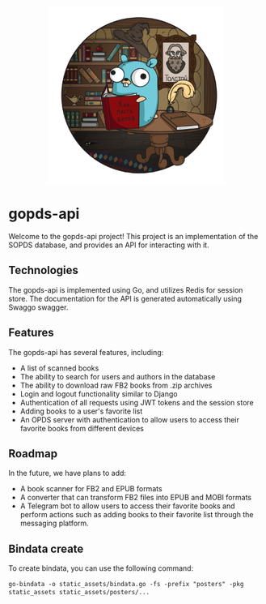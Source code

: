<p align="center">
<img src="https://raw.githubusercontent.com/Aladex/gopds-api/master/logo/logo.png" width="350">
</p>

# gopds-api

Welcome to the gopds-api project! This project is an implementation of the SOPDS database, and provides an API for interacting with it.

## Technologies

The gopds-api is implemented using Go, and utilizes Redis for session store. The documentation for the API is generated automatically using Swaggo swagger.

## Features

The gopds-api has several features, including:
- A list of scanned books
- The ability to search for users and authors in the database
- The ability to download raw FB2 books from .zip archives
- Login and logout functionality similar to Django
- Authentication of all requests using JWT tokens and the session store
- Adding books to a user's favorite list
- An OPDS server with authentication to allow users to access their favorite books from different devices

## Roadmap

In the future, we have plans to add:
- A book scanner for FB2 and EPUB formats
- A converter that can transform FB2 files into EPUB and MOBI formats
- A Telegram bot to allow users to access their favorite books and perform actions such as adding books to their favorite list through the messaging platform.

## Bindata create

To create bindata, you can use the following command:
```
go-bindata -o static_assets/bindata.go -fs -prefix "posters" -pkg static_assets static_assets/posters/...
```